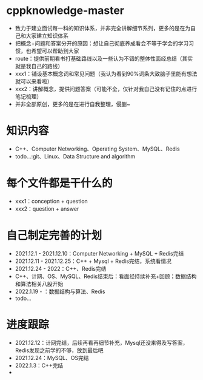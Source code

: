 # cppknowledge-master
- 致力于建立面试每一科的知识体系，并非完全讲解细节系列，更多的是在为自己和大家建立知识体系
- 把概念+问题和答案分开的原因：想让自己彻底养成看会不等于学会的学习习惯，也希望可以帮助到大家
- route：提供前期看书打基础路线以及一些认为不错的整体性面经总结（其实就是我自己的路线）
- xxx1：铺设基本概念词和常见问题（我认为看到90%词条大致脑子里能有想法就可以来看啦）
- xxx2：讲解概念，提供问题答案（可能不全，仅针对我自己没有记住的点进行笔记梳理）
- 并非全部原创，更多的是在进行自我整理，侵删~
# 知识内容
- C++、Computer Networking、Operating System、MySQL、Redis
- todo...:git、Linux、Data Structure and algorithm
# 每个文件都是干什么的
- xxx1：conception + question
- xxx2：question + answer
# 自己制定完善的计划
- 2021.12.1 - 2021.12.10：Computer Networking + MySQL + Redis完结
- 2021.12.11 - 2021.12.25：C++ + Mysql + Redis完结，系统看情况
- 2021.12.24 - 2022：C++、Redis完结
- C++、计网、OS、MySQL、Redis结束后：看面经持续补充+回顾；数据结构和算法相关八股开始
- 2022.1.19 - ：数据结构与算法、Redis
- todo...

# 进度跟踪

- 2021.12.12：计网完结，后续再看再细节补充，Mysql还没来得及写答案，Redis发现之前学的不够，放到最后吧
- 2021.12.24：MySQL、OS完结
- 2022.1.3：C++完结
- 